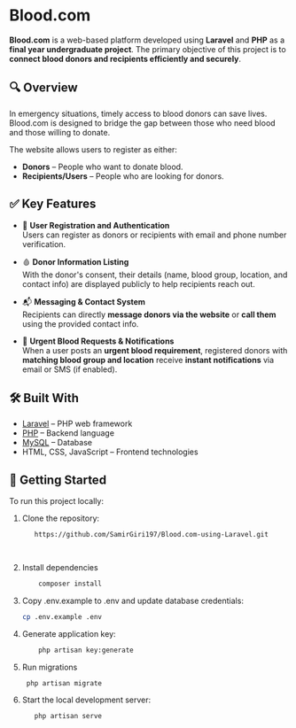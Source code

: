 # Blood.com

**Blood.com** is a web-based platform developed using **Laravel** and **PHP** as a **final year undergraduate project**. The primary objective of this project is to **connect blood donors and recipients efficiently and securely**.

## 🔍 Overview

In emergency situations, timely access to blood donors can save lives. Blood.com is designed to bridge the gap between those who need blood and those willing to donate.

The website allows users to register as either:
- **Donors** – People who want to donate blood.
- **Recipients/Users** – People who are looking for donors.

## ✅ Key Features

- 🔐 **User Registration and Authentication**  
  Users can register as donors or recipients with email and phone number verification.

- 🩸 **Donor Information Listing**  
  With the donor's consent, their details (name, blood group, location, and contact info) are displayed publicly to help recipients reach out.

- 📬 **Messaging & Contact System**  
  Recipients can directly **message donors via the website** or **call them** using the provided contact info.

- 📢 **Urgent Blood Requests & Notifications**  
  When a user posts an **urgent blood requirement**, registered donors with **matching blood group and location** receive **instant notifications** via email or SMS (if enabled).

## 🛠️ Built With

- [Laravel](https://laravel.com/) – PHP web framework
- [PHP](https://www.php.net/) – Backend language
- [MySQL](https://www.mysql.com/) – Database
- HTML, CSS, JavaScript – Frontend technologies

## 🚀 Getting Started

To run this project locally:

1. Clone the repository:
   ```bash
      https://github.com/SamirGiri197/Blood.com-using-Laravel.git 

  
2. Install dependencies
    ```bash
        composer install

3. Copy .env.example to .env and update database credentials:
   ```bash
   cp .env.example .env

4. Generate application key:
   ```bash
       php artisan key:generate

5. Run migrations
   ```bash
    php artisan migrate

6. Start the local development server:
    ```bash
       php artisan serve



